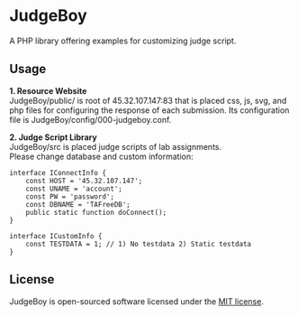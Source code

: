 # JudgeBoy
A PHP library offering examples for customizing judge script. 
  
## Usage
**1. Resource Website**   
JudgeBoy/public/ is root of 45.32.107.147:83 that is placed css, js, svg, and php files for configuring the response of each submission. 
Its configuration file is JudgeBoy/config/000-judgeboy.conf.    
  
**2. Judge Script Library**  
JudgeBoy/src is placed judge scripts of lab assignments.  
Please change database and custom information:
```
interface IConnectInfo {
	const HOST = '45.32.107.147';
	const UNAME = 'account';
	const PW = 'password';
	const DBNAME = 'TAFreeDB';
	public static function doConnect();
}

interface ICustomInfo {
	const TESTDATA = 1; // 1) No testdata 2) Static testdata 
}
```
  
## License
JudgeBoy is open-sourced software licensed under the [MIT license](http://opensource.org/licenses/MIT).

